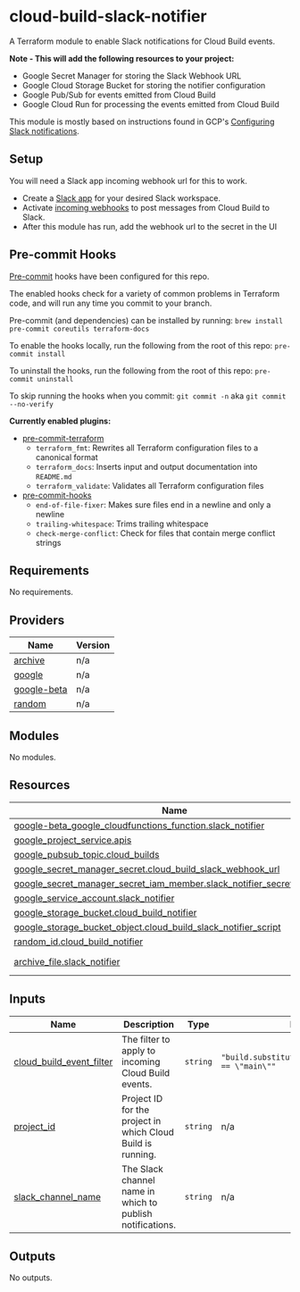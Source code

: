 # cloud-build-slack-notifier

A Terraform module to enable Slack notifications for Cloud Build events.

**Note - This will add the following resources to your project:**

- Google Secret Manager for storing the Slack Webhook URL
- Google Cloud Storage Bucket for storing the notifier configuration
- Google Pub/Sub for events emitted from Cloud Build
- Google Cloud Run for processing the events emitted from Cloud Build

This module is mostly based on instructions found in GCP's [Configuring Slack notifications](https://cloud.google.com/build/docs/configuring-notifications/configure-slack).

## Setup

You will need a Slack app incoming webhook url for this to work.

- Create a [Slack app](https://api.slack.com/apps?new_app=1) for your desired Slack workspace.
- Activate [incoming webhooks](https://api.slack.com/messaging/webhooks) to post messages from Cloud Build to Slack.
- After this module has run, add the webhook url to the secret in the UI

## Pre-commit Hooks

[Pre-commit](https://pre-commit.com/) hooks have been configured for this repo.

The enabled hooks check for a variety of common problems in Terraform code, and
will run any time you commit to your branch.

Pre-commit (and dependencies) can be installed by running:
`brew install pre-commit coreutils terraform-docs`

To enable the hooks locally, run the following from the root of this repo:
`pre-commit install`

To uninstall the hooks, run the following from the root of this repo:
`pre-commit uninstall`

To skip running the hooks when you commit:
`git commit -n` aka `git commit --no-verify`

**Currently enabled plugins:**

- [pre-commit-terraform](https://github.com/antonbabenko/pre-commit-terraform)
  - `terraform_fmt`: Rewrites all Terraform configuration files to a canonical format
  - `terraform_docs`: Inserts input and output documentation into `README.md`
  - `terraform_validate`: Validates all Terraform configuration files
- [pre-commit-hooks](https://github.com/pre-commit/pre-commit-hooks)
  - `end-of-file-fixer`: Makes sure files end in a newline and only a newline
  - `trailing-whitespace`: Trims trailing whitespace
  - `check-merge-conflict`: Check for files that contain merge conflict strings

<!-- BEGINNING OF PRE-COMMIT-TERRAFORM DOCS HOOK -->
## Requirements

No requirements.

## Providers

| Name | Version |
|------|---------|
| <a name="provider_archive"></a> [archive](#provider\_archive) | n/a |
| <a name="provider_google"></a> [google](#provider\_google) | n/a |
| <a name="provider_google-beta"></a> [google-beta](#provider\_google-beta) | n/a |
| <a name="provider_random"></a> [random](#provider\_random) | n/a |

## Modules

No modules.

## Resources

| Name | Type |
|------|------|
| [google-beta_google_cloudfunctions_function.slack_notifier](https://registry.terraform.io/providers/hashicorp/google-beta/latest/docs/resources/google_cloudfunctions_function) | resource |
| [google_project_service.apis](https://registry.terraform.io/providers/hashicorp/google/latest/docs/resources/project_service) | resource |
| [google_pubsub_topic.cloud_builds](https://registry.terraform.io/providers/hashicorp/google/latest/docs/resources/pubsub_topic) | resource |
| [google_secret_manager_secret.cloud_build_slack_webhook_url](https://registry.terraform.io/providers/hashicorp/google/latest/docs/resources/secret_manager_secret) | resource |
| [google_secret_manager_secret_iam_member.slack_notifier_secret_accessor](https://registry.terraform.io/providers/hashicorp/google/latest/docs/resources/secret_manager_secret_iam_member) | resource |
| [google_service_account.slack_notifier](https://registry.terraform.io/providers/hashicorp/google/latest/docs/resources/service_account) | resource |
| [google_storage_bucket.cloud_build_notifier](https://registry.terraform.io/providers/hashicorp/google/latest/docs/resources/storage_bucket) | resource |
| [google_storage_bucket_object.cloud_build_slack_notifier_script](https://registry.terraform.io/providers/hashicorp/google/latest/docs/resources/storage_bucket_object) | resource |
| [random_id.cloud_build_notifier](https://registry.terraform.io/providers/hashicorp/random/latest/docs/resources/id) | resource |
| [archive_file.slack_notifier](https://registry.terraform.io/providers/hashicorp/archive/latest/docs/data-sources/file) | data source |

## Inputs

| Name | Description | Type | Default |
|------|-------------|------|---------|
| <a name="input_cloud_build_event_filter"></a> [cloud\_build\_event\_filter](#input\_cloud\_build\_event\_filter) | The filter to apply to incoming Cloud Build events. | `string` | `"build.substitutions[\"BRANCH_NAME\"] == \"main\""` |
| <a name="input_project_id"></a> [project\_id](#input\_project\_id) | Project ID for the project in which Cloud Build is running. | `string` | n/a |
| <a name="input_slack_channel_name"></a> [slack\_channel\_name](#input\_slack\_channel\_name) | The Slack channel name in which to publish notifications. | `string` | n/a |

## Outputs

No outputs.
<!-- END OF PRE-COMMIT-TERRAFORM DOCS HOOK -->
